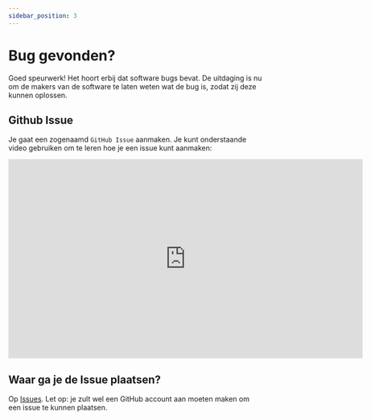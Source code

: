 ```yaml
---
sidebar_position: 3
---
```


# Bug gevonden?
Goed speurwerk! Het hoort erbij dat software bugs bevat.
De uitdaging is nu om de makers van de software te laten weten wat de bug is, zodat zij deze kunnen oplossen.

## Github Issue
Je gaat een zogenaamd `GitHub Issue` aanmaken.
Je kunt onderstaande video gebruiken om te leren hoe je een issue kunt aanmaken:

<iframe width="704" height="396" src="https://www.youtube.com/embed/WMykv2ZMyEQ" title="1.4: GitHub Issues - Git and GitHub for Poets" frameborder="0" allow="accelerometer; autoplay; clipboard-write; encrypted-media; gyroscope; picture-in-picture; web-share" referrerpolicy="strict-origin-when-cross-origin" allowfullscreen></iframe>

## Waar ga je de Issue plaatsen?
Op [Issues](https://github.com/Corderius-College-Amersfoort/play/issues).
Let op: je zult wel een GitHub account aan moeten maken om een issue te kunnen plaatsen.
